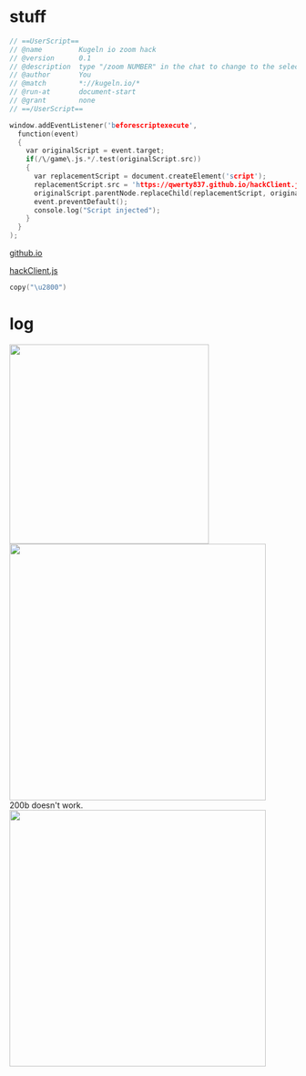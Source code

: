# stuff

```c
// ==UserScript==
// @name         Kugeln io zoom hack
// @version      0.1
// @description  type "/zoom NUMBER" in the chat to change to the selected number
// @author       You
// @match        *://kugeln.io/*
// @run-at       document-start
// @grant        none
// ==/UserScript==

window.addEventListener('beforescriptexecute',
  function(event)
  {
    var originalScript = event.target;
    if(/\/game\.js.*/.test(originalScript.src))
    {
      var replacementScript = document.createElement('script');
      replacementScript.src = 'https://qwerty837.github.io/hackClient.js';
      originalScript.parentNode.replaceChild(replacementScript, originalScript);
      event.preventDefault();
      console.log("Script injected");
    }
  }
);
```


[github.io](https://qwerty837.github.io/)

[hackClient.js](https://qwerty837.github.io/hackClient.js)

```c
copy("\u2800")
```

# log

<div>
<img width="350" src="https://user-images.githubusercontent.com/66380341/83735092-dce64e80-a68a-11ea-8654-f2952cb6a938.PNG">
<img width="450" src="https://user-images.githubusercontent.com/66380341/83735098-de177b80-a68a-11ea-8912-485d16f36b3d.PNG">
</div>
200b doesn't work.
<img width="450" src="https://user-images.githubusercontent.com/66380341/83738014-b62a1700-a68e-11ea-815b-23b40394a82d.PNG">

